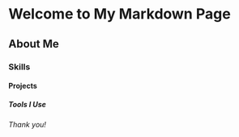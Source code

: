 # Welcome to My Markdown Page

## About Me

### Skills

#### Projects

##### Tools I Use

###### Thank you!
